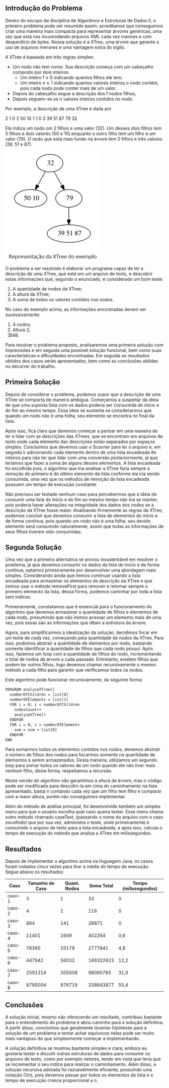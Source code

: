 ## Introdução do Problema

Dentro do escopo da disciplina de Algoritmos e Estruturas de Dados II, o primeiro problema pode ser resumido assim: acreditamos que conseguimos criar uma maneira mais compacta para representar árvores genéricas, uma vez que está nos incomodando arquivos XML cada vez maiores e com desperdício de bytes. Nossa solução é a XTree, uma árvore que garante o uso de arquivos menores e uma vantagem extra do sigilo.

A XTree é baseada em três regras simples:

* Um nodo não tem nome. Sua descrição começa com um cabeçalho composto por dois inteiros:
    * Um inteiro f ≥ 0 indicando quantos filhos ele tem;
    * Um inteiro n ≥ 1 indicando quantos valores inteiros o nodo contém, pois cada nodo pode conter mais de um valor.
* Depois do cabeçalho segue a descrição dos f nodos filhos;
* Depois seguem-se os n valores inteiros contidos no nodo.

Por exemplo, a descrição de uma XTree é dada por

2 1 0 2 50 10 1 1 0 3 39 51 87 79 32

Ela indica um nodo om 2 filhos e uma valor (32). Um desses dois filhos tem 0 filhos e dois valores (50 e 10) enquanto o outro filho tem um filho e um valor (79). O nodo que está mais fundo na árvore tem 0 filhos e três valores (39, 51 e 87).

<img src="assets/XTree representation example.png">

O problema a ser resolvido é elaborar um programa capaz de ler a descrição de uma XTree, que está em um arquivo de texto, e descobrir estas informações que, segundo o enunciado, é considerado um bom teste:

1. A quantidade de nodos da XTree;
2. A altura da XTree;
3. A soma de todos os valores contidos nos nodos.

No caso do exemplo acima, as informações encontradas devem ser sucessivamente:
1. 4 nodos;
2. Altura 2;
3. 348.

Para resolver o problema proposto, analisaremos uma primeira solução com imprecisões e em seguida uma possível solução funcional, bem como suas características e dificuldades encontradas. Em seguida os resultados obtidos dos casos serão apresentados, bem como as conclusões obtidas no decorrer do trabalho.

## Primeira Solução

Depois de considerar o problema, podemos supor que a descrição de uma XTree se comporta de maneira ambígua. Começamos a suspeitar da ideia de que uma suposta lista com os dados poderia ser consumida do início e do fim ao mesmo tempo. Essa ideia se sustenta se considerarmos que quando um nodo não é uma folha, seu elemento se encontra no final da lista.

Após isso, fica claro que devemos começar a pensar em uma maneira de ler e lidar com as descrições das XTrees, que se encontram em arquivos de texto onde cada elemento das descrições estão separados por espaços simples. Concluímos que devemos usar o Scanner para ler o arquivo e, em seguida ir adicionando cada elemento dentro de uma lista encadeada de inteiros para não ter que lidar com uma conversão posteriormente, já que teríamos que fazer a soma de alguns desses elementos. A lista encadeada foi escolhida pois, o algoritmo que iria analisar a XTree faria sempre a remoção do primeiro e do último elemento da lista conforme ela iria sendo consumida, uma vez que os métodos de remoção da lista encadeada possuem um tempo de execução constante.

Não precisou ser testado nenhum caso para percebermos que a ideia de consumir uma lista do início e do fim ao mesmo tempo não iria se manter, pois poderia haver alterações na integridade dos dados dos nodos se a descrição da XTree fosse maior. Analisando firmemente as regras da XTree, podemos concluir que devemos consumir a lista de elementos do início e de forma contínua, pois quando um nodo não é uma folha, seu devido elemento será consumido naturalmente, assim que todas as informações de seus filhos tiverem sido consumidas.

## Segunda Solução

Uma vez que a primeira alternativa se provou insustentável em resolver o problema, já que devemos consumir os dados da lista do início e de forma contínua, optamos primeiramente por desenvolver uma abordagem mais simples. Considerando ainda que iremos continuar usando a lista encadeada para armazenar os elementos da descrição da XTree e que iremos usar o método removeFirst para remover e retornar sempre o primeiro elemento da lista, dessa forma, podemos caminhar por toda a lista sem índices.

Primeiramente, constatamos que é essencial para o funcionamento do algoritmo que devemos armazenar a quantidade de filhos e elementos de cada nodo, presumindo que não iremos acessar um elemento mais de uma vez, pois essas são as informações que ditam a estrutura da árvore.

Agora, para simplificarmos a idealização da solução, decidimos focar em um teste de cada vez, começando pela quantidade de nodos da XTree. Para isso, podemos abstrair a quantidade de elementos por nodo, bastando somente identificar a quantidade de filhos que cada nodo possuí. Após isso, fazemos um loop com a quantidade de filhos do nodo, incrementando o total de nodos da árvore a cada passada. Entretanto, existem filhos que podem ter outros filhos, logo devemos chamar recursivamente o mesmo método a cada filho para garantir que verificamos todos os nodos.

Este algoritmo pode funcionar recursivamente, da seguinte forma:

```
PROGRAM analyseXTree()
  numberOfChildren = list[0]
  numberOfElements = list[1]
  FOR i = 0; i < numberOfChildren
    nodesCount++
    analyseXTree()
  ENDFOR
  FOR i = 0; i < numberOfElements
    sum = sum + list[0]
  ENDFOR
END
```

Para somarmos todos os elementos contidos nos nodos, devemos abstrair o número de filhos dos nodos para focarmos somente na quantidade de elementos a serem armazenados. Desta maneira, utilizamos um segundo loop para somar todos os valores de um nodo quando ele não tiver mais nenhum filho, desta forma, respeitamos a recursão.

Nesta versão do algoritmo não garantimos a altura da árvore, mas o código pode ser modificado para descobri-la em cima do caminhamento na lista apresentado, basta ir contando cada vez que um filho tem filho e comparar com a maior altura, porém não conseguimos implementar.

Além do método de análise principal, foi desenvolvido também um simples menu para que o usuário escolha qual caso queira testar. Esse menu chama outro método chamado caseTest, (passando o nome do arquivo com o caso escolhido) que por sua vez, administra o teste, onde primeiramente é consumido o arquivo de texto para a lista encadeada, e após isso, calcula o tempo de execução do método que analisa a XTree em milissegundos.

## Resultados

Depois de implementar o algoritmo acima na linguagem Java, os casos foram rodados cinco vezes para tirar a média do tempo de execução. Segue abaixo os resultados:

Caso|Tamanho do Caso|Quant. Nodos|Soma Total|Tempo (milissegundos)
|---|---|---|---|---|
caso-1|3|1|33|0
caso-2|4|1|116|0
caso-3|864|141|28871|0
caso-4|11401|1649|402264|0,6
caso-5|76390|10179|2777841|4,8
caso-6|447942|56032|166322623|12,2
caso-7|2591314|305008|98060765|31,6
caso-8|8795004|976719|338643877|55,4

## Conclusões

A solução inicial, mesmo não oferecendo um resultado, contribuiu bastante para o entendimento do problema e abriu caminho para a solução definitiva. A partir disso, concluímos que geralmente levantar hipóteses para a solução de um problema e tentar achar equívocos nelas pode ser muito mais vantajoso do que simplesmente começar a implementando.

A solução definitiva se mostrou bastante simples e clara, embora eu gostaria testar e discutir outras estruturas de dados para consumir os arquivos de texto, como por exemplo vetores, tendo em vista que teria que se incrementar o seu índice para realizar o caminhamento. Além disso, a solução recursiva adotada foi razoavelmente eficiente, possuindo uma notação O(n), pois devemos passar por todos os elementos da lista e o tempo de execução cresce proporcional a n.